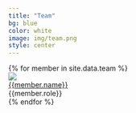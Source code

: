 ```yaml
---
title: "Team"
bg: blue
color: white
image: img/team.png
style: center
---
```

<div class="row">
{% for member in site.data.team %}
    <div class="col-md-2 col-sm-12">
        <div class="circle">
                <img class="image" src="pics/{{member.pic}}">
        </div>
        <div class = "pd-5">
            <a class="hover" href="{{member.website}}" target="_blank"> {{member.name}} </a>
        </div>
        <div class="role">
            {{member.role}}
        </div>
    </div>
{% endfor %}
</div>
